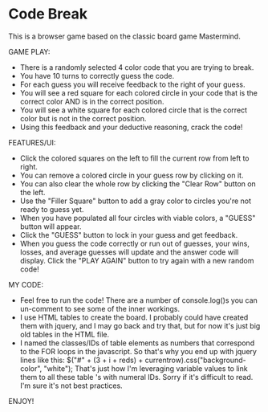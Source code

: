 # Code Break

This is a browser game based on the classic board game Mastermind.

GAME PLAY: 
- There is a randomly selected 4 color code that you are trying to break.
- You have 10 turns to correctly guess the code.
- For each guess you will receive feedback to the right of your guess.
- You will see a red square for each colored circle in your code that is the correct color AND is in the correct position.
- You will see a white square for each colored circle that is the correct color but is not in the correct position.
- Using this feedback and your deductive reasoning, crack the code!

FEATURES/UI:
- Click the colored squares on the left to fill the current row from left to right.
- You can remove a colored circle in your guess row by clicking on it.
- You can also clear the whole row by clicking the "Clear Row" button on the left.
- Use the "Filler Square" button to add a gray color to circles you're not ready to guess yet.
- When you have populated all four circles with viable colors, a "GUESS" button will appear.
- Click the "GUESS" button to lock in your guess and get feedback.
- When you guess the code correctly or run out of guesses, your wins, losses, and average guesses will update
    and the answer code will display. Click the "PLAY AGAIN" button to try again with a new random code!

MY CODE:
- Feel free to run the code! There are a number of console.log()s you can un-comment to see some of the inner workings.
- I use HTML tables to create the board. I probably could have created them with jquery, and I may go back and try that,
    but for now it's just big old tables in the HTML file.
- I named the classes/IDs of table elements as numbers that correspond to the FOR loops in the javascript.
    So that's why you end up with jquery lines like this: $("#" + (3 + i + reds) + currentrow).css("background-color", "white");
    That's just how I'm leveraging variable values to link them to all these table <td>'s with numeral IDs.
    Sorry if it's difficult to read. I'm sure it's not best practices.

ENJOY!
